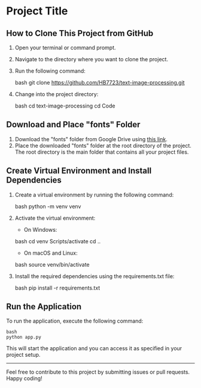 # Project Title

## How to Clone This Project from GitHub

1. Open your terminal or command prompt.
2. Navigate to the directory where you want to clone the project.
3. Run the following command:

   bash
   git clone https://github.com/HB7723/text-image-processing.git

4. Change into the project directory:

   bash
   cd text-image-processing
   cd Code

## Download and Place "fonts" Folder

1. Download the "fonts" folder from Google Drive using [this link](https://drive.google.com/drive/folders/1oeLD9DU0iLkKM6K3Jz0CrrptFGwkcULi?usp=drive_link).
2. Place the downloaded "fonts" folder at the root directory of the project. The root directory is the main folder that contains all your project files.

## Create Virtual Environment and Install Dependencies

1. Create a virtual environment by running the following command:

   bash
   python -m venv venv

2. Activate the virtual environment:

   - On Windows:

   bash
   cd venv
   Scripts/activate
   cd ..

   - On macOS and Linux:

   bash
   source venv/bin/activate

3. Install the required dependencies using the requirements.txt file:

   bash
   pip install -r requirements.txt

## Run the Application

To run the application, execute the following command:

    bash
    python app.py

This will start the application and you can access it as specified in your project setup.

---

Feel free to contribute to this project by submitting issues or pull requests. Happy coding!
